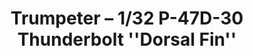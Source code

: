 ---
layout: product
title: "Trumpeter – 1/32 P-47D-30 Thunderbolt ''Dorsal Fin''"
price: "5400" 
desc: "N/A"
img_path: "/assets/img/TRU02264.jpg"
brand: "N/A"
available: false
special_offer: false
new: false
soon: false
cat: "010000"
subcat: "013400"
subsubcat: "0N/A"
sifra: "TRU02264"
---